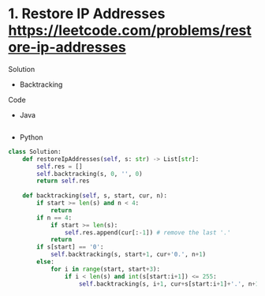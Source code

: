 # 1. Restore IP Addresses https://leetcode.com/problems/restore-ip-addresses

Solution

- Backtracking

Code

- Java

```java

```

- Python

```python
class Solution:
    def restoreIpAddresses(self, s: str) -> List[str]:
        self.res = []
        self.backtracking(s, 0, '', 0)
        return self.res
    
    def backtracking(self, s, start, cur, n):
        if start >= len(s) and n < 4:
            return
        if n == 4:
            if start >= len(s):
                self.res.append(cur[:-1]) # remove the last '.'
            return
        if s[start] == '0':
            self.backtracking(s, start+1, cur+'0.', n+1)
        else:
            for i in range(start, start+3):
                if i < len(s) and int(s[start:i+1]) <= 255:
                    self.backtracking(s, i+1, cur+s[start:i+1]+'.', n+1)
```